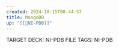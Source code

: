 ```yaml
---
created: 2024-10-15T08:44:57
title: MongoDB
up: "[[📖NI-PDB]]"
---
```


TARGET DECK: NI-PDB
FILE TAGS: NI-PDB



